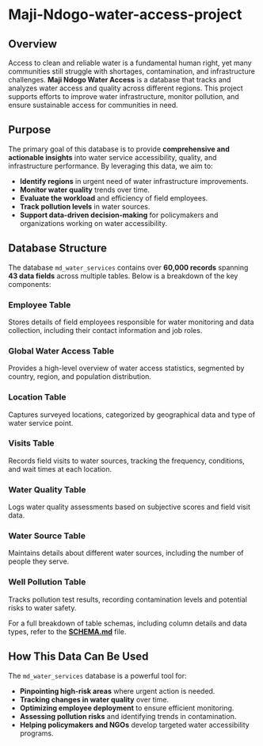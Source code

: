 # Maji-Ndogo-water-access-project


## Overview

Access to clean and reliable water is a fundamental human right, yet many communities still struggle with shortages, contamination, and infrastructure challenges. **Maji Ndogo Water Access** is a database that tracks and analyzes water access and quality across different regions. This project supports efforts to improve water infrastructure, monitor pollution, and ensure sustainable access for communities in need.

## Purpose

The primary goal of this database is to provide **comprehensive and actionable insights** into water service accessibility, quality, and infrastructure performance. By leveraging this data, we aim to:

- **Identify regions** in urgent need of water infrastructure improvements.
- **Monitor water quality** trends over time.
- **Evaluate the workload** and efficiency of field employees.
- **Track pollution levels** in water sources.
- **Support data-driven decision-making** for policymakers and organizations working on water accessibility.

## Database Structure

The database `md_water_services` contains over **60,000 records** spanning **43 data fields** across multiple tables. Below is a breakdown of the key components:

### Employee Table

Stores details of field employees responsible for water monitoring and data collection, including their contact information and job roles.

### Global Water Access Table

Provides a high-level overview of water access statistics, segmented by country, region, and population distribution.

### Location Table

Captures surveyed locations, categorized by geographical data and type of water service point.

### Visits Table

Records field visits to water sources, tracking the frequency, conditions, and wait times at each location.

### Water Quality Table

Logs water quality assessments based on subjective scores and field visit data.

### Water Source Table

Maintains details about different water sources, including the number of people they serve.

### Well Pollution Table

Tracks pollution test results, recording contamination levels and potential risks to water safety.

For a full breakdown of table schemas, including column details and data types, refer to the **[SCHEMA.md](SCHEMA.md)** file.

## How This Data Can Be Used

The `md_water_services` database is a powerful tool for:

- **Pinpointing high-risk areas** where urgent action is needed.
- **Tracking changes in water quality** over time.
- **Optimizing employee deployment** to ensure efficient monitoring.
- **Assessing pollution risks** and identifying trends in contamination.
- **Helping policymakers and NGOs** develop targeted water accessibility programs.

